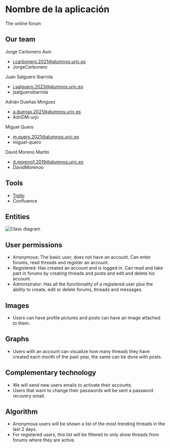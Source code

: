 # Nombre de la aplicación

The online forum

## Our team

Jorge Carbonero Asín

- <j.carbonero.2021@alumnos.urjc.es>
- JorgeCarbonero

Juan Salguero Ibarrola

- <j.salguero.2023@alumnos.urjc.es>
- jsalgueroibarrola

Adrián Dueñas Minguez

- <a.duenas.2021@alumnos.urjc.es>
- AdriDM-urjc

Miguel Quero

- <m.quero.2021@alumnos.urjc.es>
- miguel-quero

David Moreno Martín

- <d.moreno1.2019@alumnos.urjc.es>
- DavidMorenoo

## Tools

- [Trello](https://trello.com/invite/b/ksrW93aZ/ATTI1ca6baa39a3f324678d4723093a3aec66E26A903/fase-0)
- Confluence

## Entities

![Class diagram]()

## User permissions

- Anonymous: The basic user, does not have an account. Can enter forums, read threads and register an account.
- Registered: Has created an account and is logged in. Can read and take part in forums by creating threads and posts and edit and delete his account.
- Administrator: Has all the functionality of a registered user plus the ability to create, edit or delete forums, threads and messages.

## Images

- Users can have profile pictures and posts can have an image attached to them.

## Graphs

- Users with an account can visualize how many threads they have created each month of the past year, the same can be done with posts.

## Complementary technology

- We will send new users emails to activate their accounts.
- Users that want to change their passwords will be sent a password recovery email.

## Algorithm

- Anonymous users will be shown a list of the most trending threads in the last 2 days.
- For registered users, this list will be filtered to only show threads from forums where they are active.
